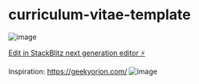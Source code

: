 # curriculum-vitae-template

![image](https://github.com/user-attachments/assets/8c878685-b83e-46bc-9735-f885ffa4ba4a)


[Edit in StackBlitz next generation editor ⚡️](https://stackblitz.com/~/github.com/matefs/curriculum-vitae-template)

Inspiration:
https://geekyorion.com/
![image](https://github.com/user-attachments/assets/49062e17-b339-4d51-86ad-734033bf5211)
